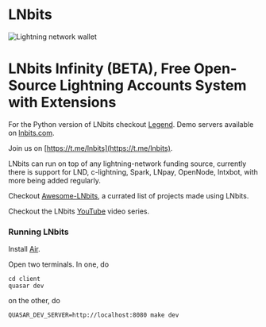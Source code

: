 LNbits
======

![Lightning network wallet](https://i.imgur.com/EHvK6Lq.png)

# LNbits Infinity (BETA), Free Open-Source Lightning Accounts System with Extensions

For the Python version of LNbits checkout <a href="https://github.com/lnbits/lnbits-legend/">Legend</a>. Demo servers available on [lnbits.com](https://lnbits.com).

Join us on [https://t.me/lnbits](https://t.me/lnbits).

LNbits can run on top of any lightning-network funding source, currently there is support for LND, c-lightning, Spark, LNpay, OpenNode, lntxbot, with more being added regularly.

Checkout [Awesome-LNbits](https://github.com/cryptoteun/awesome-lnbits), a currated list of projects made using LNbits. 

Checkout the LNbits [YouTube](https://www.youtube.com/playlist?list=PLPj3KCksGbSYG0ciIQUWJru1dWstPHshe) video series.

### Running LNbits

Install [Air](https://github.com/cosmtrek/air).

Open two terminals. In one, do

```
cd client
quasar dev
```

on the other, do

```
QUASAR_DEV_SERVER=http://localhost:8080 make dev
```
